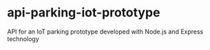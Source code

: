 # api-parking-iot-prototype
API for an IoT parking prototype developed with Node.js and Express technology
